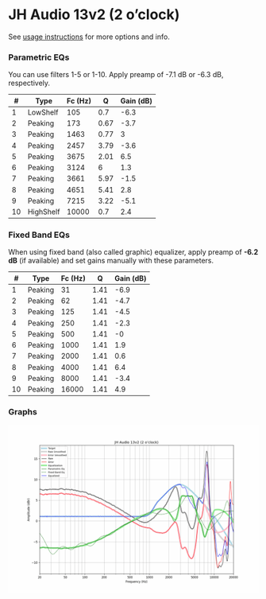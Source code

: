 # JH Audio 13v2 (2 o’clock)
See [usage instructions](https://github.com/jaakkopasanen/AutoEq#usage) for more options and info.

### Parametric EQs
You can use filters 1-5 or 1-10. Apply preamp of -7.1 dB or -6.3 dB, respectively.

|   # | Type      |   Fc (Hz) |    Q |   Gain (dB) |
|-----|-----------|-----------|------|-------------|
|   1 | LowShelf  |       105 | 0.7  |        -6.3 |
|   2 | Peaking   |       173 | 0.67 |        -3.7 |
|   3 | Peaking   |      1463 | 0.77 |         3   |
|   4 | Peaking   |      2457 | 3.79 |        -3.6 |
|   5 | Peaking   |      3675 | 2.01 |         6.5 |
|   6 | Peaking   |      3124 | 6    |         1.3 |
|   7 | Peaking   |      3661 | 5.97 |        -1.5 |
|   8 | Peaking   |      4651 | 5.41 |         2.8 |
|   9 | Peaking   |      7215 | 3.22 |        -5.1 |
|  10 | HighShelf |     10000 | 0.7  |         2.4 |

### Fixed Band EQs
When using fixed band (also called graphic) equalizer, apply preamp of **-6.2 dB** (if available) and set gains manually with these parameters.

|   # | Type    |   Fc (Hz) |    Q |   Gain (dB) |
|-----|---------|-----------|------|-------------|
|   1 | Peaking |        31 | 1.41 |        -6.9 |
|   2 | Peaking |        62 | 1.41 |        -4.7 |
|   3 | Peaking |       125 | 1.41 |        -4.5 |
|   4 | Peaking |       250 | 1.41 |        -2.3 |
|   5 | Peaking |       500 | 1.41 |        -0   |
|   6 | Peaking |      1000 | 1.41 |         1.9 |
|   7 | Peaking |      2000 | 1.41 |         0.6 |
|   8 | Peaking |      4000 | 1.41 |         6.4 |
|   9 | Peaking |      8000 | 1.41 |        -3.4 |
|  10 | Peaking |     16000 | 1.41 |         4.9 |

### Graphs
![](./JH%20Audio%2013v2%20(2%20o%E2%80%99clock).png)
